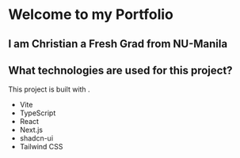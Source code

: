 # Welcome to my Portfolio

## I am Christian a Fresh Grad from NU-Manila 

## What technologies are used for this project?

This project is built with .

- Vite
- TypeScript
- React
- Next.js
- shadcn-ui
- Tailwind CSS
